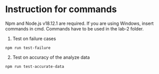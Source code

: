# Instruction for commands
Npm and Node.js v18.12.1 are required. If you are using Windows, insert commands in cmd. Commands have to be used in the lab-2 folder.
1. Test on failure cases
```
npm run test-failure
````
2. Test on accuracy of the analyze data
```
npm run test-accurate-data
````
